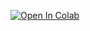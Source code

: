 [![Open In Colab](https://colab.research.google.com/assets/colab-badge.svg)](https://colab.research.google.com/github/NelsonLe/OPEN-LA-Data-Analysis/blob/master/Analyze.ipynb)

